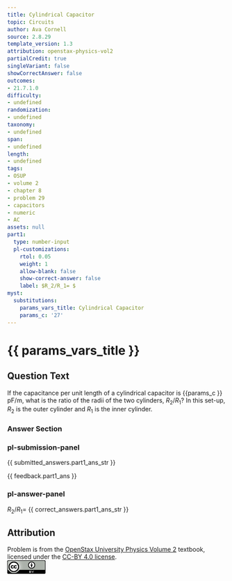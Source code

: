 ```yaml
---
title: Cylindrical Capacitor
topic: Circuits
author: Ava Cornell
source: 2.8.29
template_version: 1.3
attribution: openstax-physics-vol2
partialCredit: true
singleVariant: false
showCorrectAnswer: false
outcomes:
- 21.7.1.0
difficulty:
- undefined
randomization:
- undefined
taxonomy:
- undefined
span:
- undefined
length:
- undefined
tags:
- OSUP
- volume 2
- chapter 8
- problem 29
- capacitors
- numeric
- AC
assets: null
part1:
  type: number-input
  pl-customizations:
    rtol: 0.05
    weight: 1
    allow-blank: false
    show-correct-answer: false
    label: $R_2/R_1= $
myst:
  substitutions:
    params_vars_title: Cylindrical Capacitor
    params_c: '27'
---
```

# {{ params_vars_title }}

## Question Text

If the capacitance per unit length of a cylindrical capacitor is {{params_c }}$\textrm{ pF/m}$, what is the ratio of the radii of the two cylinders, $R_2/R_1$? In this set-up, $R_2$ is the outer cylinder and $R_1$ is the inner cylinder.

### Answer Section

### pl-submission-panel

<p></p>
{{ submitted_answers.part1_ans_str }}
<p></p>
{{ feedback.part1_ans }}

### pl-answer-panel

$R_2/R_1 =$ {{ correct_answers.part1_ans_str }}

## Attribution

Problem is from the [OpenStax University Physics Volume 2](https://openstax.org/details/books/university-physics-volume-2) textbook, licensed under the [CC-BY 4.0 license](https://creativecommons.org/licenses/by/4.0/).<br>![Image representing the Creative Commons 4.0 BY license.](https://raw.githubusercontent.com/firasm/bits/master/by.png)